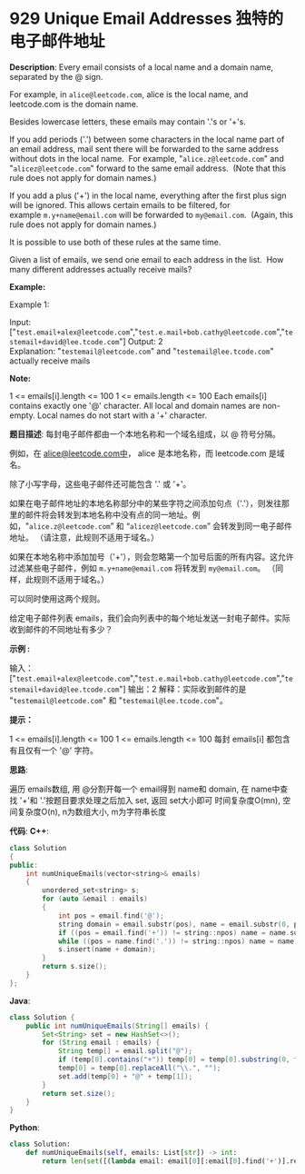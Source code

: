 # 929 Unique Email Addresses 独特的电子邮件地址

__Description__:
Every email consists of a local name and a domain name, separated by the @ sign.

For example, in ```alice@leetcode.com```, alice is the local name, and leetcode.com is the domain name.

Besides lowercase letters, these emails may contain '.'s or '+'s.

If you add periods ('.') between some characters in the local name part of an email address, mail sent there will be forwarded to the same address without dots in the local name.  For example, "```alice.z@leetcode.com```" and "```alicez@leetcode.com```" forward to the same email address.  (Note that this rule does not apply for domain names.)

If you add a plus ('+') in the local name, everything after the first plus sign will be ignored. This allows certain emails to be filtered, for example ```m.y+name@email.com``` will be forwarded to ```my@email.com```.  (Again, this rule does not apply for domain names.)

It is possible to use both of these rules at the same time.

Given a list of emails, we send one email to each address in the list.  How many different addresses actually receive mails?

__Example:__

Example 1:

Input: ["```test.email+alex@leetcode.com```","```test.e.mail+bob.cathy@leetcode.com```","```testemail+david@lee.tcode.com```"]
Output: 2
Explanation: "```testemail@leetcode.com```" and "```testemail@lee.tcode.com```" actually receive mails

__Note:__

1 <= emails[i].length <= 100
1 <= emails.length <= 100
Each emails[i] contains exactly one '@' character.
All local and domain names are non-empty.
Local names do not start with a '+' character.

__题目描述__:
每封电子邮件都由一个本地名称和一个域名组成，以 @ 符号分隔。

例如，在 alice@leetcode.com中， alice 是本地名称，而 leetcode.com 是域名。

除了小写字母，这些电子邮件还可能包含 '.' 或 '+'。

如果在电子邮件地址的本地名称部分中的某些字符之间添加句点（'.'），则发往那里的邮件将会转发到本地名称中没有点的同一地址。例如，"```alice.z@leetcode.com```” 和 “```alicez@leetcode.com```” 会转发到同一电子邮件地址。 （请注意，此规则不适用于域名。）

如果在本地名称中添加加号（'+'），则会忽略第一个加号后面的所有内容。这允许过滤某些电子邮件，例如 ```m.y+name@email.com``` 将转发到 ```my@email.com```。 （同样，此规则不适用于域名。）

可以同时使用这两个规则。

给定电子邮件列表 emails，我们会向列表中的每个地址发送一封电子邮件。实际收到邮件的不同地址有多少？

__示例 :__

输入：["```test.email+alex@leetcode.com```","```test.e.mail+bob.cathy@leetcode.com```","```testemail+david@lee.tcode.com```"]
输出：2
解释：实际收到邮件的是 "```testemail@leetcode.com```" 和 "```testemail@lee.tcode.com```"。

__提示：__

1 <= emails[i].length <= 100
1 <= emails.length <= 100
每封 emails[i] 都包含有且仅有一个 '@' 字符。

__思路__:

遍历 emails数组, 用 @分割开每一个 email得到 name和 domain, 在 name中查找 '+'和 '.'按题目要求处理之后加入 set, 返回 set大小即可
时间复杂度O(mn), 空间复杂度O(n), n为数组大小, m为字符串长度

__代码__:
__C++__:

```C++
class Solution 
{
public:
    int numUniqueEmails(vector<string>& emails) 
    {
        unordered_set<string> s;
        for (auto &email : emails)
        {
            int pos = email.find('@');
            string domain = email.substr(pos), name = email.substr(0, pos);
            if ((pos = email.find('+')) != string::npos) name = name.substr(0, pos);
            while ((pos = name.find('.')) != string::npos) name = name.erase(pos, 1);
            s.insert(name + domain);
        }
        return s.size();
    }
};
```

__Java__:

```Java
class Solution {
    public int numUniqueEmails(String[] emails) {
        Set<String> set = new HashSet<>();
        for (String email : emails) {
            String temp[] = email.split("@");
            if (temp[0].contains("+")) temp[0] = temp[0].substring(0, temp[0].indexOf("+"));
            temp[0] = temp[0].replaceAll("\\.", "");
            set.add(temp[0] + "@" + temp[1]);
        }
        return set.size();
    }
}
```

__Python__:

```Python
class Solution:
    def numUniqueEmails(self, emails: List[str]) -> int:
        return len(set([(lambda email: email[0][:email[0].find('+')].replace('.', '') + '@' + email[1] if '+' in email[0] else email[0].replace('.', '') + '@' + email[1])(email.split('@')) for email in emails]))
```
